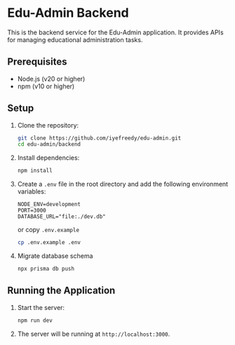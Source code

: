 # Edu-Admin Backend

This is the backend service for the Edu-Admin application. It provides APIs for managing educational administration tasks.

## Prerequisites

- Node.js (v20 or higher)
- npm (v10 or higher)

## Setup

1. Clone the repository:

   ```sh
   git clone https://github.com/iyefreedy/edu-admin.git
   cd edu-admin/backend
   ```

2. Install dependencies:

   ```sh
   npm install
   ```

3. Create a `.env` file in the root directory and add the following environment variables:

   ```
   NODE_ENV=development
   PORT=3000
   DATABASE_URL="file:./dev.db"
   ```

   or copy `.env.example`

   ```sh
   cp .env.example .env
   ```

4. Migrate database schema
   ```sh
   npx prisma db push
   ```

## Running the Application

1. Start the server:

   ```sh
   npm run dev
   ```

2. The server will be running at `http://localhost:3000`.
